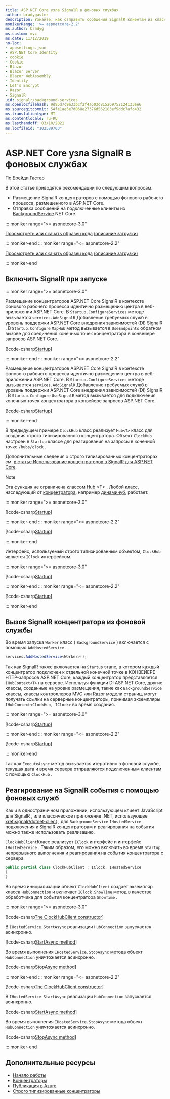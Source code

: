 ```yaml
---
title: ASP.NET Core узла SignalR в фоновых службах
author: bradygaster
description: Узнайте, как отправить сообщения SignalR клиентам из классов .NET Core BackgroundService.
monikerRange: '>= aspnetcore-2.2'
ms.author: bradyg
ms.custom: mvc
ms.date: 11/12/2019
no-loc:
- appsettings.json
- ASP.NET Core Identity
- cookie
- Cookie
- Blazor
- Blazor Server
- Blazor WebAssembly
- Identity
- Let's Encrypt
- Razor
- SignalR
uid: signalr/background-services
ms.openlocfilehash: 9d95d7c9a33bcf2f4a603d815269752124133ee6
ms.sourcegitcommit: 54fe1ae5e7d068e27376d562183ef9ddc7afc432
ms.translationtype: MT
ms.contentlocale: ru-RU
ms.lasthandoff: 03/10/2021
ms.locfileid: "102589703"
---
```

# <a name="host-aspnet-core-signalr-in-background-services"></a>ASP.NET Core узла SignalR в фоновых службах

По [Брейди Гастер](https://twitter.com/bradygaster)

В этой статье приводятся рекомендации по следующим вопросам.

* Размещение SignalR концентраторов с помощью фонового рабочего процесса, размещенного в ASP.NET Core.
* Отправка сообщений на подключенные клиенты из [BackgroundService](xref:Microsoft.Extensions.Hosting.BackgroundService).NET Core.

::: moniker range=">= aspnetcore-3.0"

[Просмотреть или скачать образец кода](https://github.com/dotnet/AspNetCore.Docs/tree/main/aspnetcore/signalr/background-service/samples/3.x) [(описание загрузки)](xref:index#how-to-download-a-sample)

::: moniker-end
::: moniker range="<= aspnetcore-2.2"

[Просмотреть или скачать образец кода](https://github.com/dotnet/AspNetCore.Docs/tree/main/aspnetcore/signalr/background-service/samples/2.2) [(описание загрузки)](xref:index#how-to-download-a-sample)

::: moniker-end

## <a name="enable-signalr-in-startup"></a>Включить SignalR при запуске

::: moniker range=">= aspnetcore-3.0"

Размещение концентраторов ASP.NET Core SignalR в контексте фонового рабочего процесса идентично размещению центра в веб-приложении ASP.NET Core. В `Startup.ConfigureServices` методе вызывается `services.AddSignalR` Добавление требуемых служб в уровень поддержки ASP.NET Core внедрения зависимостей (DI) SignalR . В `Startup.Configure` `MapHub` метод вызывается в `UseEndpoints` обратном вызове для соединения конечных точек концентратора в конвейере запросов ASP.NET Core.

[!code-csharp[Startup](background-service/samples/3.x/Server/Startup.cs?name=Startup)]

::: moniker-end
::: moniker range="<= aspnetcore-2.2"

Размещение концентраторов ASP.NET Core SignalR в контексте фонового рабочего процесса идентично размещению центра в веб-приложении ASP.NET Core. В `Startup.ConfigureServices` методе вызывается `services.AddSignalR` Добавление требуемых служб в уровень поддержки ASP.NET Core внедрения зависимостей (DI) SignalR . В `Startup.Configure` `UseSignalR` метод вызывается для подключения конечных точек концентратора в конвейере запросов ASP.NET Core.

[!code-csharp[Startup](background-service/samples/2.2/Server/Startup.cs?name=Startup)]

::: moniker-end

В предыдущем примере `ClockHub` класс реализует `Hub<T>` класс для создания строго типизированного концентратора. Объект `ClockHub` настроен в `Startup` классе для реагирования на запросы в конечной точке `/hubs/clock` .

Дополнительные сведения о строго типизированных концентраторах см. [в статье Использование концентраторов в SignalR для ASP.NET Core](xref:signalr/hubs#strongly-typed-hubs).

> [!NOTE]
> Эта функция не ограничена классом [Hub \<T> ](xref:Microsoft.AspNetCore.SignalR.Hub`1) . Любой класс, наследующий от [концентратора](xref:Microsoft.AspNetCore.SignalR.Hub), например [динамичуб](xref:Microsoft.AspNetCore.SignalR.DynamicHub), работает.

::: moniker range=">= aspnetcore-3.0"

[!code-csharp[Startup](background-service/samples/3.x/Server/ClockHub.cs?name=ClockHub)]

::: moniker-end
::: moniker range="<= aspnetcore-2.2"

[!code-csharp[Startup](background-service/samples/2.2/Server/ClockHub.cs?name=ClockHub)]

::: moniker-end

Интерфейс, используемый строго типизированным объектом, `ClockHub` является `IClock` интерфейсом.

::: moniker range=">= aspnetcore-3.0"

[!code-csharp[Startup](background-service/samples/3.x/HubServiceInterfaces/IClock.cs?name=IClock)]

::: moniker-end
::: moniker range="<= aspnetcore-2.2"

[!code-csharp[Startup](background-service/samples/2.2/HubServiceInterfaces/IClock.cs?name=IClock)]

::: moniker-end

## <a name="call-a-signalr-hub-from-a-background-service"></a>Вызов SignalR концентратора из фоновой службы

Во время запуска `Worker` класс ( `BackgroundService` ) включается с помощью `AddHostedService` .

```csharp
services.AddHostedService<Worker>();
```

Так как SignalR также включается на `Startup` этапе, в котором каждый концентратор подключен к отдельной конечной точке в КОНВЕЙЕРЕ HTTP-запросов ASP.NET Core, каждый концентратор представляется `IHubContext<T>` на сервере. Используя функции DI ASP.NET Core, другие классы, созданные на уровне размещения, такие как `BackgroundService` классы, классы контроллеров MVC или Razor модели страниц, могут получать ссылки на серверные концентраторы, принимая экземпляры `IHubContext<ClockHub, IClock>` во время создания.

::: moniker range=">= aspnetcore-3.0"

[!code-csharp[Startup](background-service/samples/3.x/Server/Worker.cs?name=Worker)]

::: moniker-end
::: moniker range="<= aspnetcore-2.2"

[!code-csharp[Startup](background-service/samples/2.2/Server/Worker.cs?name=Worker)]

::: moniker-end

Так как `ExecuteAsync` метод вызывается итеративно в фоновой службе, текущая дата и время сервера отправляются подключенным клиентам с помощью `ClockHub` .

## <a name="react-to-signalr-events-with-background-services"></a>Реагирование на SignalR события с помощью фоновых служб

Как и в одностраничном приложении, использующем клиент JavaScript для SignalR , или классическое приложение .NET, использующее <xref:signalr/dotnet-client> , для `BackgroundService` `IHostedService` подключения к SignalR концентраторам и реагирования на события можно также использовать реализацию.

`ClockHubClient`Класс реализует `IClock` интерфейс и интерфейс `IHostedService` . Таким образом, его можно включить во время `Startup` непрерывного выполнения и реагирования на события концентратора с сервера.

```csharp
public partial class ClockHubClient : IClock, IHostedService
{
}
```

Во время инициализации объект `ClockHubClient` создает экземпляр класса `HubConnection` и включает `IClock.ShowTime` метод в качестве обработчика для события концентратора `ShowTime` .

::: moniker range=">= aspnetcore-3.0"

[!code-csharp[The ClockHubClient constructor](background-service/samples/3.x/Clients.ConsoleTwo/ClockHubClient.cs?name=ClockHubClientCtor)]

В `IHostedService.StartAsync` реализации `HubConnection` запускается асинхронно.

[!code-csharp[StartAsync method](background-service/samples/3.x/Clients.ConsoleTwo/ClockHubClient.cs?name=StartAsync)]

Во время выполнения `IHostedService.StopAsync` метода объект `HubConnection` уничтожается асинхронно.

[!code-csharp[StopAsync method](background-service/samples/3.x/Clients.ConsoleTwo/ClockHubClient.cs?name=StopAsync)]

::: moniker-end
::: moniker range="<= aspnetcore-2.2"

[!code-csharp[The ClockHubClient constructor](background-service/samples/2.2/Clients.ConsoleTwo/ClockHubClient.cs?name=ClockHubClientCtor)]

В `IHostedService.StartAsync` реализации `HubConnection` запускается асинхронно.

[!code-csharp[StartAsync method](background-service/samples/2.2/Clients.ConsoleTwo/ClockHubClient.cs?name=StartAsync)]

Во время выполнения `IHostedService.StopAsync` метода объект `HubConnection` уничтожается асинхронно.

[!code-csharp[StopAsync method](background-service/samples/2.2/Clients.ConsoleTwo/ClockHubClient.cs?name=StopAsync)]

::: moniker-end

## <a name="additional-resources"></a>Дополнительные ресурсы

* [Начало работы](xref:tutorials/signalr)
* [Концентраторы](xref:signalr/hubs)
* [Публикация в Azure](xref:signalr/publish-to-azure-web-app)
* [Строго типизированные концентраторы](xref:signalr/hubs#strongly-typed-hubs)
